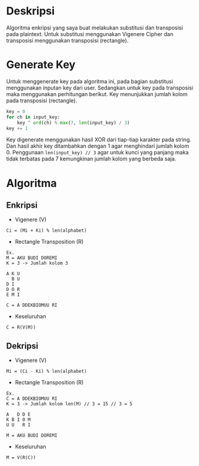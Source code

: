 # Deskripsi

Algoritma enkripsi yang saya buat melakukan substitusi dan transposisi pada plaintext.
Untuk substitusi menggunakan Vigenere Cipher dan transposisi menggunakan transposisi (rectangle).

# Generate Key

Untuk menggenerate key pada algoritma ini, pada bagian substitusi menggunakan inputan
key dari user. Sedangkan untuk key pada transposisi maka menggunakan perhitungan berikut.
Key menunjukkan jumlah kolom pada transposisi (rectangle).

```python
key = 0
for ch in input_key:
    key ^ ord(ch) % max(7, len(input_key) / 3)
key += 1
```

Key digenerate menggunakan hasil XOR dari tiap-tiap karakter pada string. Dan hasil akhir key
ditambahkan dengan 1 agar menghindari jumlah kolom 0. Penggunaan `len(input_key) // 3` agar
untuk kunci yang panjang maka tidak terbatas pada 7 kemungkinan jumlah kolom yang berbeda saja.

# Algoritma

## Enkripsi

- Vigenere (V)

```
Ci = (Mi + Ki) % len(alphabet)
```

- Rectangle Transposition (R)

```
Ex.
M = AKU BUDI DOREMI
K = 3 -> Jumlah kolom 3

A K U
  B U
D I
D O R
E M I

C = A DDEKBIOMUU RI
```

- Keseluruhan

```
C = R(V(M))
```

## Dekripsi

- Vigenere (V)

```
Mi = (Ci - Ki) % len(alphabet)
```

- Rectangle Transposition (R)

```
Ex.
C = A DDEKBIOMUU RI
K = 3 -> Jumlah kolom len(M) // 3 = 15 // 3 = 5

A   D D E
K B I O M
U U   R I

M = AKU BUDI DOREMI
```

- Keseluruhan
```
M = V(R(C))
```